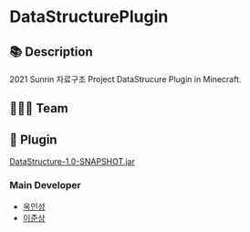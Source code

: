 # DataStructurePlugin

## 📚 Description
2021 Sunrin 자료구조 Project DataStrucure Plugin in Minecraft.

## 👨‍👧‍👦 Team


## 📁 Plugin
[DataStructure-1.0-SNAPSHOT.jar](https://github.com/inseong04/DataStructurePlugin/blob/master/build/libs)

### Main Developer
- [옥인성](https://github.com/inseong04) 
- [이준상](https://github.com/samgashyeong) 
